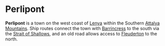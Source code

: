 # Perlipont

**Perlipont** is a town on the west coast of [Lenya](../../ch-1-welcome-to-mote/esterfell/lenya/lenya.md) within the Southern [Attalya Mountains](../../ch-1-welcome-to-mote/esterfell/lenya/attalya-mountains/attalya-mountains.md). Ship routes connect the town with [Barrincress](barrincress.md) to the south via the [Strait of Shallows](../../ch-1-welcome-to-mote/esterfell/waters/strait-of-shallows.md), and an old road allows access to [Fleuderton](fleuderton/fleuderton.md) to the north.

